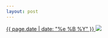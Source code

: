 ```yaml
---
layout: post
---
```


<p>
  <a href="/71">
    <time>{{ page.date | date: "%e %B %Y" }}</time>
    <img src="{{ site.assets_url }}/71.jpg">
  </a>
  
</p>
